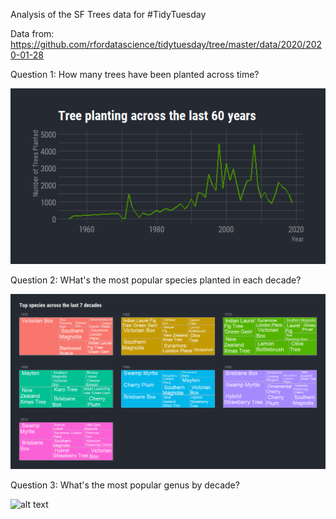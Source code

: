 Analysis of the SF Trees data for #TidyTuesday

Data from: https://github.com/rfordatascience/tidytuesday/tree/master/data/2020/2020-01-28

Question 1: How many trees have been planted across time?

![alt text](https://github.com/EvaMurzyn/TidyTuesdays/blob/master/2020-01-28%20SF%20Trees/planting_by_years.png)


Question 2: WHat's the most popular species planted in each decade?

![alt text](https://github.com/EvaMurzyn/TidyTuesdays/blob/master/2020-01-28%20SF%20Trees/top_species_decade.png)


Question 3: What's the most popular genus by decade?


![alt text](https://github.com/EvaMurzyn/TidyTuesdays/blob/master/2020-01-28%20SF%20Trees/Top_Genus_Decade.png)

